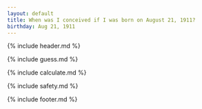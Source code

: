 ```yaml
---
layout: default
title: When was I conceived if I was born on August 21, 1911?
birthday: Aug 21, 1911
---
```


{% include header.md %}

{% include guess.md %}

{% include calculate.md %}

{% include safety.md %}

{% include footer.md %}



